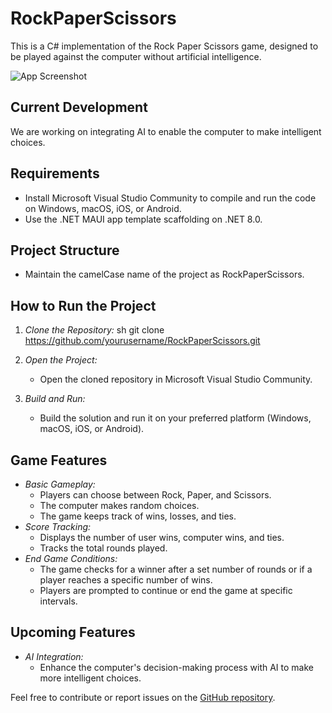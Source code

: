 # RockPaperScissors

This is a C# implementation of the Rock Paper Scissors game, designed to be played against the computer without artificial intelligence.

![App Screenshot](https://github.com/Brainydaps/RockPaperScissors/assets/41041115/c61f74bd-60e2-4d94-a268-3207d69a76ae)


## Current Development
We are working on integrating AI to enable the computer to make intelligent choices.

## Requirements
- Install Microsoft Visual Studio Community to compile and run the code on Windows, macOS, iOS, or Android.
- Use the .NET MAUI app template scaffolding on .NET 8.0.

## Project Structure
- Maintain the camelCase name of the project as RockPaperScissors.

## How to Run the Project
1. *Clone the Repository:*
    sh
    git clone https://github.com/yourusername/RockPaperScissors.git
    
2. *Open the Project:*
    - Open the cloned repository in Microsoft Visual Studio Community.
3. *Build and Run:*
    - Build the solution and run it on your preferred platform (Windows, macOS, iOS, or Android).

## Game Features
- *Basic Gameplay:*
  - Players can choose between Rock, Paper, and Scissors.
  - The computer makes random choices.
  - The game keeps track of wins, losses, and ties.
- *Score Tracking:*
  - Displays the number of user wins, computer wins, and ties.
  - Tracks the total rounds played.
- *End Game Conditions:*
  - The game checks for a winner after a set number of rounds or if a player reaches a specific number of wins.
  - Players are prompted to continue or end the game at specific intervals.

## Upcoming Features
- *AI Integration:*
  - Enhance the computer's decision-making process with AI to make more intelligent choices.

Feel free to contribute or report issues on the [GitHub repository](https://github.com/yourusername/RockPaperScissors).

